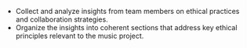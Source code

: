 - Collect and analyze insights from team members on ethical practices and collaboration strategies.
- Organize the insights into coherent sections that address key ethical principles relevant to the music project.